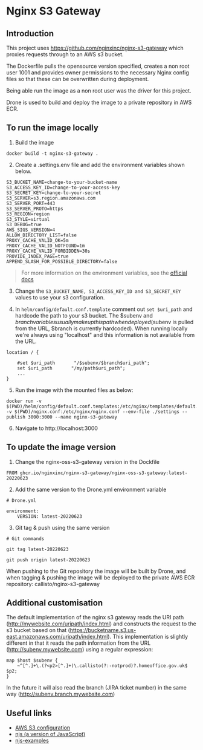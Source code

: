 # Nginx S3 Gateway

## Introduction

This project uses https://github.com/nginxinc/nginx-s3-gateway which proxies requests through to an AWS s3 bucket.

The Dockerfile pulls the opensource version specified, creates a non root user 1001 and provides owner permissions to the necessary Nginx config files so that these can be overwritten during deployment.

Being able run the image as a non root user was the driver for this project.

Drone is used to build and deploy the image to a private repository in AWS ECR.

## To run the image locally
1. Build the image
```
docker build -t nginx-s3-gateway .
```
2. Create a .settings.env file and add the environment variables shown below. 

```
S3_BUCKET_NAME=change-to-your-bucket-name
S3_ACCESS_KEY_ID=change-to-your-access-key
S3_SECRET_KEY=change-to-your-secret
S3_SERVER=s3.region.amazonaws.com
S3_SERVER_PORT=443
S3_SERVER_PROTO=https
S3_REGION=region
S3_STYLE=virtual
S3_DEBUG=true
AWS_SIGS_VERSION=4
ALLOW_DIRECTORY_LIST=false
PROXY_CACHE_VALID_OK=5m
PROXY_CACHE_VALID_NOTFOUND=1m
PROXY_CACHE_VALID_FORBIDDEN=30s
PROVIDE_INDEX_PAGE=true
APPEND_SLASH_FOR_POSSIBLE_DIRECTORY=false

```
> For more information on the environment variables, see the [official docs](https://github.com/nginxinc/nginx-s3-gateway/blob/master/docs/getting_started.md#configuration)

3. Change the `S3_BUCKET_NAME, S3_ACCESS_KEY_ID and S3_SECRET_KEY` values to use your s3 configuration. 

4. In `helm/config/default.conf.template` comment out `set $uri_path` and hardcode the path to your s3 bucket. The $subenv and $branch variables usually make up this path when deployed ($subenv is pulled from the URL, $branch is currently hardcoded). When running locally we're always using "localhost" and this information is not available from the URL.
```
location / {
    
    #set $uri_path       "/$subenv/$branch$uri_path";
    set $uri_path       "/my/path$uri_path";
    ...
}

```

5. Run the image with the mounted files as below: 

```
docker run -v $(PWD)/helm/config/default.conf.templates:/etc/nginx/templates/default.conf.templates -v $(PWD)/nginx.conf:/etc/nginx/nginx.conf --env-file ./settings --publish 3000:3000 --name nginx-s3-gateway
```

6. Navigate to http://localhost:3000

## To update the image version
1. Change the nginx-oss-s3-gateway version in the Dockfile
```
FROM ghcr.io/nginxinc/nginx-s3-gateway/nginx-oss-s3-gateway:latest-20220623
```
2. Add the same version to the Drone.yml environment variable
```
# Drone.yml

environment:
    VERSION: latest-20220623
```
3. Git tag & push using the same version
```
# Git commands

git tag latest-20220623 

git push origin latest-20220623
```

When pushing to the Git repository the image will be built by Drone, and when tagging & pushing the image will be deployed to the private AWS ECR repository: callisto/nginx-s3-gateway

## Additional customisation
The default implementation of the nginx s3 gateway reads the URI path (http://mywebsite.com/uripath/index.html) and constructs the request to the s3 bucket based on that (https://bucketname.s3.us-east.amazonaws.com/uripath/index.html). This implementation is slightly different in that it reads the path information from the URL (http://subenv.mywebsite.com) using a regular expression:
```
map $host $subenv {
    ~^[^.]+\.(?<p2>[^.]+)\.callisto(?:-notprod)?.homeoffice.gov.uk$ $p2;
}
```
In the future it will also read the branch (JIRA ticket number) in the same way (http://subenv.branch.mywebsite.com)
## Useful links
- [AWS S3 configuration](https://github.com/nginxinc/nginx-s3-gateway/blob/master/common/etc/nginx/include/s3gateway.js) 
- [njs (a version of JavaScript)](https://nginx.org/en/docs/njs/) 
- [njs-examples](https://github.com/nginx/njs-examples/)
